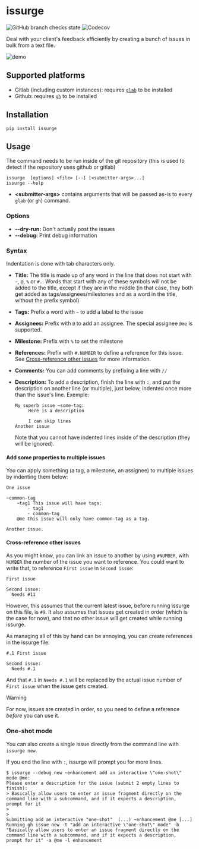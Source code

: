 # issurge

![GitHub branch checks state](https://img.shields.io/github/checks-status/gwennlbh/issurge/main) ![Codecov](https://img.shields.io/codecov/c/github/gwennlbh/issurge)

Deal with your client's feedback efficiently by creating a bunch of issues in bulk from a text file.

![demo](./demo.gif)

## Supported platforms

- Gitlab (including custom instances): requires [`glab`](https://gitlab.com/gitlab-org/cli#installation) to be installed
- Github: requires [`gh`](https://github.com/cli/cli#installation) to be installed

## Installation

```
pip install issurge
```

## Usage

The command needs to be run inside of the git repository (this is used to detect if the repository uses github or gitlab)

```
issurge  [options] <file> [--] [<submitter-args>...]
issurge --help
```

- **&lt;submitter-args&gt;** contains arguments that will be passed as-is to every `glab` (or `gh`) command.

### Options

- **--dry-run:** Don't actually post the issues
- **--debug:** Print debug information

### Syntax

Indentation is done with tab characters only.

- **Title:** The title is made up of any word in the line that does not start with `~`, `@`, `%` or `#.`. Words that start with any of these symbols will not be added to the title, except if they are in the middle (in that case, they both get added as tags/assignees/milestones and as a word in the title, without the prefix symbol)
- **Tags:** Prefix a word with `~` to add a label to the issue
- **Assignees:** Prefix with `@` to add an assignee. The special assignee `@me` is supported.
- **Milestone:** Prefix with `%` to set the milestone
- **References:** Prefix with `#.NUMBER` to define a reference for this issue. See [Cross-reference other issues](#cross-reference-other-issues) for more information.
- **Comments:** You can add comments by prefixing a line with `//`
- **Description:** To add a description, finish the line with `:`, and put the description on another line (or multiple), just below, indented once more than the issue's line. Exemple:

  ```
  My superb issue ~some-tag:
       Here is a description

       I can skip lines
  Another issue
  ```

  Note that you cannot have indented lines inside of the description (they will be ignored).

#### Add some properties to multiple issues

You can apply something (a tag, a milestone, an assignee) to multiple issues by indenting them below:

```
One issue

~common-tag
    ~tag1 This issue will have tags:
        - tag1
        - common-tag
    @me this issue will only have common-tag as a tag.

Another issue.
```

#### Cross-reference other issues

As you might know, you can link an issue to another by using `#NUMBER`, with `NUMBER` the number of the issue you want to reference. You could want to write that, to reference `First issue` in `Second issue`:

```
First issue

Second issue:
  Needs #11  
```

However, this assumes that the current latest issue, before running issurge on this file, is `#9`. It also assumes that issues get created in order (which is the case for now), and that no other issue will get created while running issurge.

As managing all of this by hand can be annoying, you can create references in the issurge file:

```
#.1 First issue

Second issue:
  Needs #.1
```

And that `#.1` in `Needs #.1` will be replaced by the actual issue number of `First issue` when the issue gets created.

> [!WARNING]
> For now, issues are created in order, so you need to define a reference _before_ you can use it.

### One-shot mode

You can also create a single issue directly from the command line with `issurge new`.

If you end the line with `:`, issurge will prompt you for more lines.

```sh-session
$ issurge --debug new ~enhancement add an interactive \"one-shot\" mode @me:
Please enter a description for the issue (submit 2 empty lines to finish):
> Basically allow users to enter an issue fragment directly on the command line with a subcommand, and if it expects a description, prompt for it
> 
> 
Submitting add an interactive "one-shot"  (...) ~enhancement @me [...]
Running gh issue new -t "add an interactive \"one-shot\" mode" -b "Basically allow users to enter an issue fragment directly on the command line with a subcommand, and if it expects a description, prompt for it" -a @me -l enhancement
```
